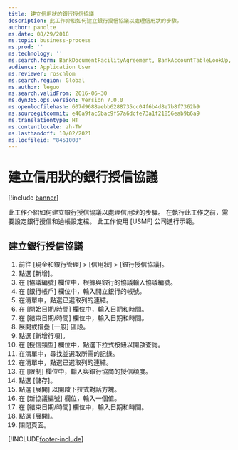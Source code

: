 ```yaml
---
title: 建立信用狀的銀行授信協議
description: 此工作介紹如何建立銀行授信協議以處理信用狀的步驟。
author: panolte
ms.date: 08/29/2018
ms.topic: business-process
ms.prod: ''
ms.technology: ''
ms.search.form: BankDocumentFacilityAgreement, BankAccountTableLookUp, BankDocumentFacilityAgreementExtension, DefaultDashboard
audience: Application User
ms.reviewer: roschlom
ms.search.region: Global
ms.author: leguo
ms.search.validFrom: 2016-06-30
ms.dyn365.ops.version: Version 7.0.0
ms.openlocfilehash: 607d9688aebb6288735cc04f6b4d8e7b8f7362b9
ms.sourcegitcommit: e40a9fac5bac9f57a6dcfe73a1f21856eab9b6a9
ms.translationtype: HT
ms.contentlocale: zh-TW
ms.lasthandoff: 10/02/2021
ms.locfileid: "8451008"
---
```

# <a name="create-a-bank-facility-agreement-for-a-letter-of-credit"></a>建立信用狀的銀行授信協議

[!include [banner](../../includes/banner.md)]

此工作介紹如何建立銀行授信協議以處理信用狀的步驟。 在執行此工作之前，需要設定銀行授信和過帳設定檔。  此工作使用 [USMF] 公司進行示範。  


## <a name="create-bank-facility-agreement"></a>建立銀行授信協議
1. 前往 [現金和銀行管理] > [信用狀] > [銀行授信協議]。
2. 點選 [新增]。
3. 在 [協議編號] 欄位中，根據與銀行的協議輸入協議編號。
4. 在 [銀行帳戶] 欄位中，輸入開立銀行的帳號。
5. 在清單中，點選已選取列的連結。
6. 在 [開始日期/時間] 欄位中，輸入日期和時間。
7. 在 [結束日期/時間] 欄位中，輸入日期和時間。
8. 展開或摺疊 [一般] 區段。
9. 點選 [新增行項]。
10. 在 [授信類型] 欄位中，點選下拉式按鈕以開啟查詢。
11. 在清單中，尋找並選取所需的記錄。
12. 在清單中，點選已選取列的連結。
13. 在 [限制] 欄位中，輸入與銀行協商的授信額度。
14. 點選 [儲存]。
15. 點選 [展開] 以開啟下拉式對話方塊。
16. 在 [新協議編號] 欄位，輸入一個值。
17. 在 [結束日期/時間] 欄位中，輸入日期和時間。
18. 點選 [展開]。
19. 關閉頁面。



[!INCLUDE[footer-include](../../../includes/footer-banner.md)]
